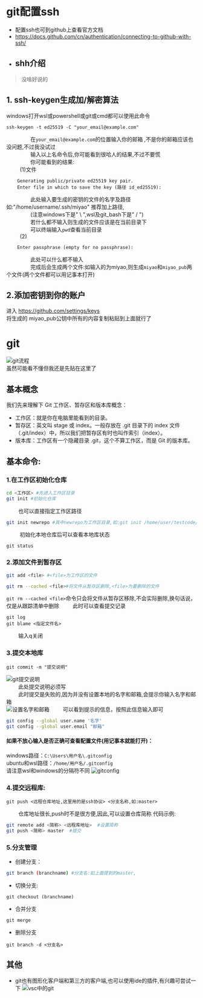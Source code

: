 <!-- https://docs.github.com/cn/authentication/connecting-to-github-with-ssh/ -->
# git配置ssh
* 配置ssh也可到github上查看官方文档  
* https://docs.github.com/cn/authentication/connecting-to-github-with-ssh/
* ## shh介绍
> 没啥好说的
## 1. ssh-keygen生成加/解密算法
windows打开wsl或powershell或git或cmd都可以使用此命令
```
ssh-keygen -t ed25519 -C "your_email@example.com"
```
$\qquad\qquad$在`your_email@example.com`的位置输入你的邮箱  ,不是你的邮箱应该也没问题,不过我没试过   
$\qquad\qquad$输入以上名命令后,你可能看到很哈人的结果,不过不要慌  
$\qquad\qquad$你可能看到的结果:  
$\qquad$ (1)文件
```
    Generating public/private ed25519 key pair.
    Enter file in which to save the key (路径 id_ed25519): 
```
$\qquad\qquad$此处输入要生成的密钥的文件的名字及路径如:"/home/username/.ssh/miyao" 推荐加上路径,  
$\qquad\qquad$(注意windows下是" \ ",wsl及git_bash下是" / ")  
$\qquad\qquad$若什么都不输入则生成的文件应该是在当前目录下    
$\qquad\qquad$可以终端输入`pwd`查看当前目录  
$\qquad$ (2)  
```
    Enter passphrase (empty for no passphrase):
```
$\qquad\qquad$此处可以什么都不输入  
$\qquad\qquad$完成后会生成两个文件:如输入的为miyao,则生成`miyao`和`miyao_pub`两个文件(两个文件都可以用记事本打开)
## 2.添加密钥到你的账户
  进入
  https://github.com/settings/keys  
  将生成的 miyao_pub公钥中所有的内容复制粘贴到上面就行了
# git
![git流程](git-process.png)   
虽然可能看不懂但我还是先贴在这里了

## 基本概念

我们先来理解下 Git 工作区、暂存区和版本库概念：
* 工作区：就是你在电脑里能看到的目录。
* 暂存区：英文叫 stage 或 index。一般存放在 .git 目录下的 index 文件（.git/index）中，所以我们把暂存区有时也叫作索引（index）。
* 版本库：工作区有一个隐藏目录 .git，这个不算工作区，而是 Git 的版本库。


## 基本命令:  
### 1.在工作区初始化仓库
```sh
cd <工作区> #先进入工作区目录
git init #初始化仓库
```
$\qquad$也可以直接指定工作区路径
```sh
git init newrepo #其中newrepo为工作区目录,如:git init /home/user/testcode/
```
$\qquad$ 初始化本地仓库后可以查看本地库状态
```
git status
```
### 2.添加文件到暂存区
```sh
git add <file> #<file>为工作区的文件
```
```sh
git rm --cached <file>#将文件从暂存区删除,<file>为要删除的文件
```
`git rm --cached <file>`命令只会将文件从暂存区移除,不会实际删除,换句话说，仅是从跟踪清单中删除
$\qquad$此时可以查看提交记录
```
git log
git blame <指定文件名>
```
$\qquad$输入q关闭
### 3.提交本地库
```
git commit -m "提交说明"
```
![git提交说明](git.png)  
$\qquad$此处提交说明必须写  
$\qquad$此时提交是失败的,因为并没有设置本地的名字和邮箱,会提示你输入名字和邮箱  
![设置名字和邮箱](name-email.png)
$\qquad$可以看到提示的信息，按照此信息输入即可
```sh 
git config --global user.name '名字'
git config --global user.email "邮箱"
```
#### 如果不放心输入是否正确可查看配置文件(用记事本就能打开)：
windows路径：`C:\Users\用户名\.gitconfig`  
ubuntu和wsl路径：`/home/用户名/.gitconfig`  
请注意wsl和windows的分隔符不同
![gitconfig](gitconfig.png)
### 4.提交远程库:
```
git push <远程仓库地址,这里用的是ssh协议> <分支名称,如:master>
```
$\qquad$仓库地址很长,push时不是很方便,因此,可以设置仓库简称
代码示例:
```sh
git remote add <简称> <远程库地址>  #设置简称
git push <简称> master  #提交
```
### 5.分支管理
* 创建分支：
```sh
git branch (branchname) #分支名:如上面提到的master,
```
* 切换分支:
```
git checkout (branchname)
```
* 合并分支
```
git merge 
```
* 删除分支
```
git branch -d <分支名>
```

## 其他
* git也有图形化客户端和第三方的客户端,也可以使用ide的插件,有兴趣可尝试一下
![vsc中的git](vsc-git.png)